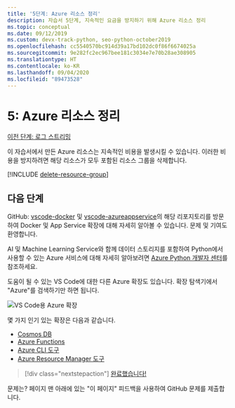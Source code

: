 ```yaml
---
title: '5단계: Azure 리소스 정리'
description: 자습서 5단계, 지속적인 요금을 방지하기 위해 Azure 리소스 정리
ms.topic: conceptual
ms.date: 09/12/2019
ms.custom: devx-track-python, seo-python-october2019
ms.openlocfilehash: cc5540570bc914d39a17bd102dc0f86f6674025a
ms.sourcegitcommit: 9e282fc2ec967bee181c3034e7e70b28ae308905
ms.translationtype: HT
ms.contentlocale: ko-KR
ms.lasthandoff: 09/04/2020
ms.locfileid: "89473528"
---
```

# <a name="5-clean-up-azure-resources"></a>5: Azure 리소스 정리

[이전 단계: 로그 스트리밍](tutorial-deploy-containers-04.md)

이 자습서에서 만든 Azure 리소스는 지속적인 비용을 발생시킬 수 있습니다. 이러한 비용을 방지하려면 해당 리소스가 모두 포함된 리소스 그룹을 삭제합니다.

[!INCLUDE [delete-resource-group](includes/delete-resource-group.md)]

## <a name="next-steps"></a>다음 단계

GitHub: [vscode-docker](https://github.com/Microsoft/vscode-docker) 및 [vscode-azureappservice](https://github.com/Microsoft/vscode-azureappservice)의 해당 리포지토리를 방문하여 Docker 및 App Service 확장에 대해 자세히 알아볼 수 있습니다. 문제 및 기여도 환영합니다.

AI 및 Machine Learning Service와 함께 데이터 스토리지를 포함하여 Python에서 사용할 수 있는 Azure 서비스에 대해 자세히 알아보려면 [Azure Python 개발자 센터](https://docs.microsoft.com/python/azure/?view=azure-python)를 참조하세요.

도움이 될 수 있는 VS Code에 대한 다른 Azure 확장도 있습니다. 확장 탐색기에서 "Azure"를 검색하기만 하면 됩니다.

![VS Code용 Azure 확장](media/deploy-containers/azure-extensions-for-visual-studio-code.png)

몇 가지 인기 있는 확장은 다음과 같습니다.

- [Cosmos DB](https://marketplace.visualstudio.com/items?itemName=ms-azuretools.vscode-cosmosdb)
- [Azure Functions](https://marketplace.visualstudio.com/items?itemName=ms-azuretools.vscode-azurefunctions)
- [Azure CLI 도구](https://marketplace.visualstudio.com/items?itemName=ms-vscode.azurecli)
- [Azure Resource Manager 도구](https://marketplace.visualstudio.com/items?itemName=msazurermtools.azurerm-vscode-tools)

> [!div class="nextstepaction"]
> [완료했습니다!](https://docs.microsoft.com/python/azure/?view=azure-python)

문제는? 페이지 맨 아래에 있는 "이 페이지" 피드백을 사용하여 GitHub 문제를 제출합니다.
